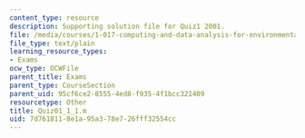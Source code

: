```yaml
---
content_type: resource
description: Supporting solution file for Quiz1 2001.
file: /media/courses/1-017-computing-and-data-analysis-for-environmental-applications-fall-2003/7d7618118e1a95a378e726fff32554cc_Quiz01_1_1.m
file_type: text/plain
learning_resource_types:
- Exams
ocw_type: OCWFile
parent_title: Exams
parent_type: CourseSection
parent_uid: 95cf6ce2-8555-4ed8-f935-4f1bcc321409
resourcetype: Other
title: Quiz01_1_1.m
uid: 7d761811-8e1a-95a3-78e7-26fff32554cc
---
```

